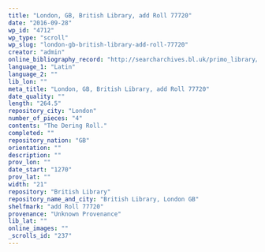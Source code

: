 ```yaml
---
title: "London, GB, British Library, add Roll 77720"
date: "2016-09-28"
wp_id: "4712"
wp_type: "scroll"
wp_slug: "london-gb-british-library-add-roll-77720"
creator: "admin"
online_bibliography_record: "http://searcharchives.bl.uk/primo_library/libweb/action/display.do?tabs=detailsTab&ct=display&fn=search&doc=IAMS032-002170730&indx=22&recIds=IAMS032-002170730&recIdxs=1&elementId=1&renderMode=poppedOut&displayMode=full&frbrVersion=&dscnt=0&scp.scps=scope%3A%28BL%29&frbg=&tab=local&dstmp=1394345130664&srt=rank&mode=Basic&dum=true&vl(freeText0)=harley+roll&vid=IAMS_VU2"
language_1: "Latin"
language_2: ""
lib_lon: ""
meta_title: "London, GB, British Library, add Roll 77720"
date_quality: ""
length: "264.5"
repository_city: "London"
number_of_pieces: "4"
contents: "The Dering Roll."
completed: ""
repository_nation: "GB"
orientation: ""
description: ""
prov_lon: ""
date_start: "1270"
prov_lat: ""
width: "21"
repository: "British Library"
repository_name_and_city: "British Library, London GB"
shelfmark: "add Roll 77720"
provenance: "Unknown Provenance"
lib_lat: ""
online_images: ""
_scrolls_id: "237"
---
```



